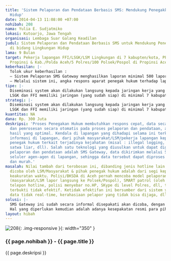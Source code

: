 ```yaml
---
title: 'Sistem Pelaporan dan Pendataan Berbasis SMS: Mendukung Penegakkan Hukum Lingkungan
  Hidup'
date: 2014-04-13 11:08:00 +07:00
nohibah: 208
nama: Yulia E. Sudjatmiko
lokasi: Kutoarjo, Jawa Tengah
organisasi: Lembaga Suar Galang Keadilan
judul: Sistem Pelaporan dan Pendataan Berbasis SMS untuk Mendukung Penegakkan Hukum
  di bidang Lingkungan Hidup
lama: 9 Bulan
target: Pekerja lapangan FFI/LSGK/LSM Lingkungan di 7 kabupten/kota, PPNS di BKSDA/Dishut
  Propinsi & Kab./Polda Aceh/5 Polres/100 Polsek/Pospol di Propinsi Aceh
keberhasilan: |-
  Tolok ukur keberhasilan :
  – Sistem Pelaporan SMS Gateway menghasilkan laporan minimal 500 laporan pantauan/kasus per bulan, selama waktu observasi minimal 4 bulan.
  – Melalui sistem ini, angka respons aparat penegak hukum terhadap laporan masyarakat, minimal 75% dari jumlah laporan yg masuk.
tipe: |-
  Diseminasi system akan dilakukan langsung kepada jaringan kerja yang sudah ada di lapangan dan di ibukota propinsi, yang membutuhkan akses informasi yang cepat, real time dan akurat kepada aparat penegak hukum.
  LSGK dan FFI memiliki jaringan (yang sudah siap) di minimal 7 kabupaten/kota, meliputi komponen LSM/Masyarakat dan Aparat penegak hukum, hingga ke level desa.
strategi: |-
  Diseminasi system akan dilakukan langsung kepada jaringan kerja yang sudah ada di lapangan dan di ibukota propinsi, yang membutuhkan akses informasi yang cepat, real time dan akurat kepada aparat penegak hukum.
  LSGK dan FFI memiliki jaringan (yang sudah siap) di minimal 7 kabupaten/kota, meliputi komponen LSM/Masyarakat dan Aparat penegak hukum, hingga ke level desa. Format SMS pelaporan ditentukan terlebih dahulu, dan menyesuaikan dengan kebutuhan. Format SMS harus sederhana (min 160 karakter), sehingga mudah digunakan oleh agen-agen/pelapor di lapangan, kapanpun, dari tempat yang minim signal coverage sekalipun.
kuantitas: NA
dana: Rp. 300 Juta
deskripsi: 'Proses Penegakan Hukum membutuhkan respons cepat, data secara realtime
  dan pemrosesan secara otomatis pada proses pelaporan dan pendataan, agar tercapai
  hasil yang optimal. Kendala di lapangan yang dihadapi selama ini terkait ketidak-akuratan
  informasi di lapangan, dari pihak masyarakat/LSM/pekerja lapangan kepada mitra aparat
  penegak hukum terkait terjadinya kejahatan (misal : illegal logging, perdagangan
  satwa liar, dll). Salah satu teknologi yang diusulkan untuk dapat digunakan untuk
  pelaporan dan pendataan adalah SMS Gateway, data dikirimkan melalui SMS dari telepon
  seluler agen-agen di lapangan, sehingga data tersebut dapat diproses langsung, cepat
  dan murah.'
masalah: Nilai tambah dari terobosan ini, dibanding jenis hotline lain yang pernah
  dicoba oleh LSM/Masyarakat & pihak penegak hukum adalah dari segi kepraktisan dan
  keakuratan waktu. Polisi/BKSDA di Aceh pernah mencoba model pelaporan konvensional
  (masyarakat/LSM lapor langsung ke Polsek/Pospol), SMART patrol (oleh FFI Int’l),
  telepon hotline, polisi menyebar no.HP, SKype di level Polres, dll, tapi kemudian
  terbukti tidak efektif. Ketidak efektifan ini bersumber dari sistem yang menghasilkan
  data tidak real-time, kerahasiaan pelapor yang tidak bisa dijaga, dll.
solusi: |-
  SMS Gateway ini sudah secara informal disepakati akan dicoba, dengan kolaborasi pihak agen-agen LSM lingkungan di lapangan, para penegak hukum di lapangan, dan anggota masyarakat yang relevan. Ide awal sudah disepakati oleh semua pihak.
  Hal yang diperlukan kemudian adalah adanya kesepakatan resmi para pihak, presentasi system, setup system, pelatihan penggunaan sistem dan monitoring serta evaluasi berkala.
layout: hibah
---
```


![208](/static/img/hibahcms/208.png){: .img-responsive }{: width="350" }

### {{ page.nohibah }} - {{ page.title }}

{{ page.deskripsi }}
